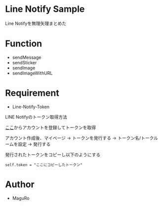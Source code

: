 # Line Notify Sample

Line Notifyを無理矢理まとめた

# Function
- sendMessage
- sendSticker
- sendImage
- sendImageWithURL

# Requirement

* Line-Notify-Token

LINE Notifyのトークン取得方法

[ここ](https://notify-bot.line.me/ja/)からアカウントを登録してトークンを取得

アカウント作成後、マイページ -> トークンを発行する -> トークン名/トークルームを設定 -> 発行する

発行されたトークンをコピーし以下のようにする
```
self.token = "ここにコピーしたトークン"
```

# Author

* MaguRo
